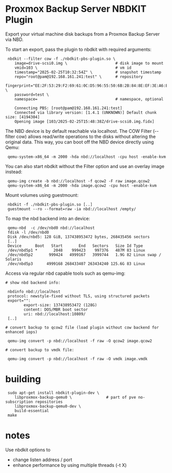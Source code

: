 # Proxmox Backup Server NBDKIT Plugin

Export your virtual machine disk backups from a Proxmox Backup Server via NBD.

To start an export, pass the plugin to nbdkit with required arguments:

```
 nbdkit --filter cow -f ./nbdkit-pbs-plugin.so \
    image=drive-scsi0.img \                     # disk image to mount
    vmid=103 \                                  # vm id
    timestamp="2025-02-25T10:32:54Z" \          # snapshot timestamp
    repo="root@pam@192.168.161.241:test" \      # repository
    fingerprint="EE:2F:53:29:F2:69:61:0C:D5:96:55:50:6B:2B:84:8E:EF:3E:A6:B0:CA:18:5C:F7:92:BA:54:71:15:56:83:5B" \
    password=test \
    namespace=                                  # namespace, optional

    Connecting PBS: [root@pam@192.168.161.241:test]
    Connected via library version: [1.4.1 (UNKNOWN)] Default chunk size: [4194304]
    Opening image [103/2025-02-25T15:48:38Z/drive-scsi0.img.fidx]
```

The NBD device is by default reachable via localhost. The COW Filter (--filter
cow) allows read/write operations to the disks without altering the original
data. This way, you can boot off the NBD device directly using Qemu:

```
 qemu-system-x86_64 -m 2000 -hda nbd://localhost -cpu host -enable-kvm
```

You can also start nbdkit without the Filter option and use an overlay
image instead:

```
 qemu-img create -b nbd://localhost -f qcow2 -F raw image.qcow2
 qemu-system-x86_64 -m 2000 -hda image.qcow2 -cpu host -enable-kvm
```

Mount volumes using guestmount:

```
 nbdkit -f ./nbdkit-pbs-plugin.so [..]
 guestmount --ro --format=raw -ia nbd://localhost /empty/
```

To map the nbd backend into an device:

```
 qemu-nbd  -c /dev/nbd0 nbd://localhost
 fdisk -l /dev/nbd0
 Disk /dev/nbd5: 128 GiB, 137438953472 bytes, 268435456 sectors
 [..]
 Device      Boot   Start       End   Sectors   Size Id Type
 /dev/nbd5p1 *       2048    999423    997376   487M 83 Linux
 /dev/nbd5p2       999424   4999167   3999744   1.9G 82 Linux swap / Solaris
 /dev/nbd5p3      4999168 268433407 263434240 125.6G 83 Linux
```

Access via regular nbd capable tools such as qemu-img:

```
# show nbd backend info:

 nbdinfo nbd://localhost
 protocol: newstyle-fixed without TLS, using structured packets
 export="":
        export-size: 137438953472 (128G)
        content: DOS/MBR boot sector
        uri: nbd://localhost:10809/
 [..]

# convert backup to qcow2 file (load plugin without cow backend for enhanced iops)

 qemu-img convert -p nbd://localhost -f raw -O qcow2 image.qcow2

# convert backup to vmdk file:

 qemu-img convert -p nbd://localhost -f raw -O vmdk image.vmdk
```

# building

```
 sudo apt-get install nbdkit-plugin-dev \
    libproxmox-backup-qemu0 \               # part of pve no-subscription repositories
    libproxmox-backup-qemu0-dev \
    build-essential
 make
```

# notes

Use nbdkit options to

 * change listen address / port
 * enhance performance by using multiple threads (-t X)
